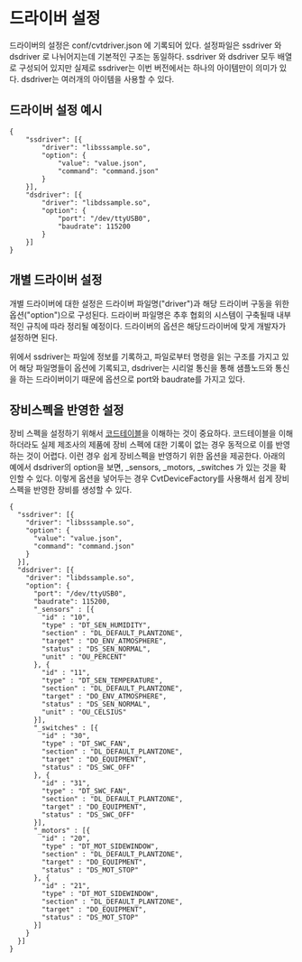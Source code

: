 # 드라이버 설정 

드라이버의 설정은 conf/cvtdriver.json 에 기록되어 있다. 설정파일은 ssdriver 와 dsdriver 로 나뉘어지는데 기본적인 구조는 동일하다. ssdriver 와 dsdriver 모두 배열로 구성되어 있지만 실제로 ssdriver는 이번 버전에서는 하나의 아이템만이 의미가 있다. dsdriver는 여러개의 아이템을 사용할 수 있다.

## 드라이버 설정 예시
```
{
    "ssdriver": [{
        "driver": "libsssample.so",
        "option": {
            "value": "value.json",
            "command": "command.json"
        }
    }],
    "dsdriver": [{
        "driver": "libdssample.so",
        "option": {
            "port": "/dev/ttyUSB0",
            "baudrate": 115200
        }
    }]
}
```

## 개별 드라이버 설정
개별 드라이버에 대한 설정은 드라이버 파일명("driver")과 해당 드라이버 구동을 위한 옵션("option")으로 구성된다. 드라이버 파일명은 추후 협회의 시스템이 구축될때 내부적인 규칙에 따라 정리될 예정이다. 드라이버의 옵션은 해당드라이버에 맞게 개발자가 설정하면 된다.

위에서 ssdriver는 파일에 정보를 기록하고, 파일로부터 명령을 읽는 구조를 가지고 있어 해당 파일명들이 옵션에 기록되고, dsdriver는 시리얼 통신을 통해 샘플노드와 통신을 하는 드라이버이기 때문에 옵션으로 port와 baudrate를 가지고 있다.

## 장비스펙을 반영한 설정
장비 스펙을 설정하기 위해서 [코드테이블](code_table.md)을 이해하는 것이 중요하다. 코드테이블을 이해하더라도 실제 제조사의 제품에 장비 스펙에 대한 기록이 없는 경우 동적으로 이를 반영하는 것이 어렵다. 이런 경우 쉽게 장비스펙을 반영하기 위한 옵션을 제공한다. 아래의 예에서 dsdriver의 option을 보면, _sensors, _motors, _switches 가 있는 것을 확인할 수 있다. 이렇게 옵션을 넣어두는 경우 CvtDeviceFactory를 사용해서 쉽게 장비스펙을 반영한 장비를 생성할 수 있다.

```
{
  "ssdriver": [{
    "driver": "libsssample.so",
    "option": {
      "value": "value.json",
      "command": "command.json"
    }
  }],
  "dsdriver": [{
    "driver": "libdssample.so",
    "option": {
      "port": "/dev/ttyUSB0",
      "baudrate": 115200,
      "_sensors" : [{
        "id" : "10",
        "type" : "DT_SEN_HUMIDITY",
        "section" : "DL_DEFAULT_PLANTZONE",
        "target" : "DO_ENV_ATMOSPHERE",
        "status" : "DS_SEN_NORMAL",
        "unit" : "OU_PERCENT"
      }, {
        "id" : "11",
        "type" : "DT_SEN_TEMPERATURE",
        "section" : "DL_DEFAULT_PLANTZONE",
        "target" : "DO_ENV_ATMOSPHERE",
        "status" : "DS_SEN_NORMAL",
        "unit" : "OU_CELSIUS"
      }],
      "_switches" : [{
        "id" : "30",
        "type" : "DT_SWC_FAN",
        "section" : "DL_DEFAULT_PLANTZONE",
        "target" : "DO_EQUIPMENT",
        "status" : "DS_SWC_OFF"
      }, {
        "id" : "31",
        "type" : "DT_SWC_FAN",
        "section" : "DL_DEFAULT_PLANTZONE",
        "target" : "DO_EQUIPMENT",
        "status" : "DS_SWC_OFF"
      }],
      "_motors" : [{
        "id" : "20",
        "type" : "DT_MOT_SIDEWINDOW",
        "section" : "DL_DEFAULT_PLANTZONE",
        "target" : "DO_EQUIPMENT",
        "status" : "DS_MOT_STOP"
      }, {
        "id" : "21",
        "type" : "DT_MOT_SIDEWINDOW",
        "section" : "DL_DEFAULT_PLANTZONE",
        "target" : "DO_EQUIPMENT",
        "status" : "DS_MOT_STOP"
      }]
    }
  }]
}
```
